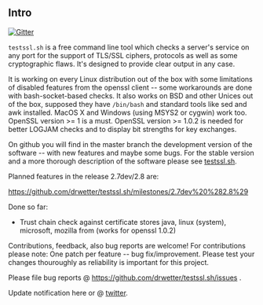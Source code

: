 
## Intro

[![Gitter](https://badges.gitter.im/Join%20Chat.svg)](https://gitter.im/drwetter/testssl.sh?utm_source=badge&utm_medium=badge&utm_campaign=pr-badge&utm_content=badge)

`testssl.sh` is a free command line tool which checks a server's service on any port for the support of TLS/SSL ciphers, protocols as well as some cryptographic flaws. It's designed to provide clear output in any case.

It is working on every Linux distribution out of the box with some limitations of disabled features from the openssl client -- some workarounds are done with bash-socket-based checks. It also works on BSD and other Unices out of the box, supposed they have `/bin/bash` and standard tools like sed and awk installed. MacOS X and Windows (using MSYS2 or cygwin) work too. OpenSSL version >= 1 is a must.  OpenSSL version >= 1.0.2 is needed for better LOGJAM checks and to display bit strengths for key exchanges.

On github you will find in the master branch the development version of the software -- with new features and maybe some bugs. For the stable version and a more thorough description of the software please see [testssl.sh](https://testssl.sh/ "Go to the site with the stable version and more documentation"). 

Planned features in the release 2.7dev/2.8 are: 

https://github.com/drwetter/testssl.sh/milestones/2.7dev%20%282.8%29

Done so far:

* Trust chain check against certificate stores java, linux (system), microsoft, mozilla from (works for openssl 1.0.2)

Contributions, feedback, also bug reports are welcome! For contributions please note: One patch per feature -- bug fix/improvement. Please test your changes thouroughly as reliability is important for this project. 

Please file bug reports @ https://github.com/drwetter/testssl.sh/issues .

Update notification here or @ [twitter](https://twitter.com/drwetter). 


